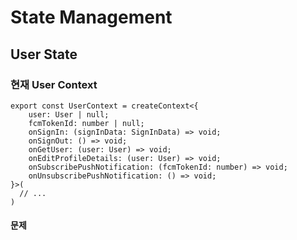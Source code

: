 # State Management

## User State
### 현재 User Context
```tsx
export const UserContext = createContext<{
	user: User | null;
	fcmTokenId: number | null;
	onSignIn: (signInData: SignInData) => void;
	onSignOut: () => void;
	onGetUser: (user: User) => void;
	onEditProfileDetails: (user: User) => void;
	onSubscribePushNotification: (fcmTokenId: number) => void;
	onUnsubscribePushNotification: () => void;
}>(
  // ...
)
```
#### 문제


